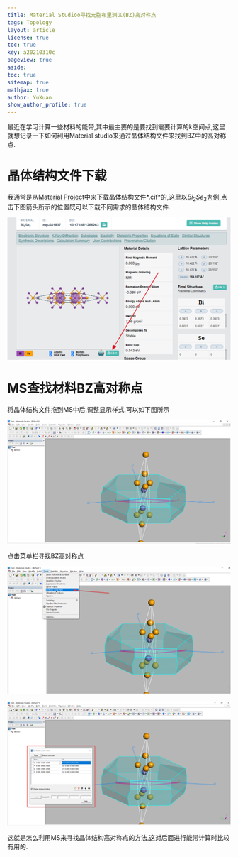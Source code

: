 ```yaml
---
title: Material Studioo寻找元胞布里渊区(BZ)高对称点
tags: Topology
layout: article
license: true
toc: true
key: a20210310c
pageview: true
aside:
toc: true
sitemap: true
mathjax: true
author: YuXuan
show_author_profile: true
---
```

最近在学习计算一些材料的能带,其中最主要的是要找到需要计算的k空间点,这里就想记录一下如何利用Material studio来通过晶体结构文件来找到BZ中的高对称点.
<!--more-->
# 晶体结构文件下载
我通常是从[Material Project](https://materialsproject.org/)中来下载晶体结构文件*.cif*的,[这里以$Bi_2Se_3$为例](https://materialsproject.org/materials/mp-541837/#),点击下图箭头所示的位置既可以下载不同需求的晶体结构文件.

![png](/assets/images/MS/ms1.png)

# MS查找材料BZ高对称点

将晶体结构文件拖到MS中后,调整显示样式,可以如下图所示

![png](/assets/images/MS/ms2.png)

点击菜单栏寻找BZ高对称点

![png](/assets/images/MS/ms3.png)

![png](/assets/images/MS/ms4.png)

这就是怎么利用MS来寻找晶体结构高对称点的方法,这对后面进行能带计算时比较有用的.
